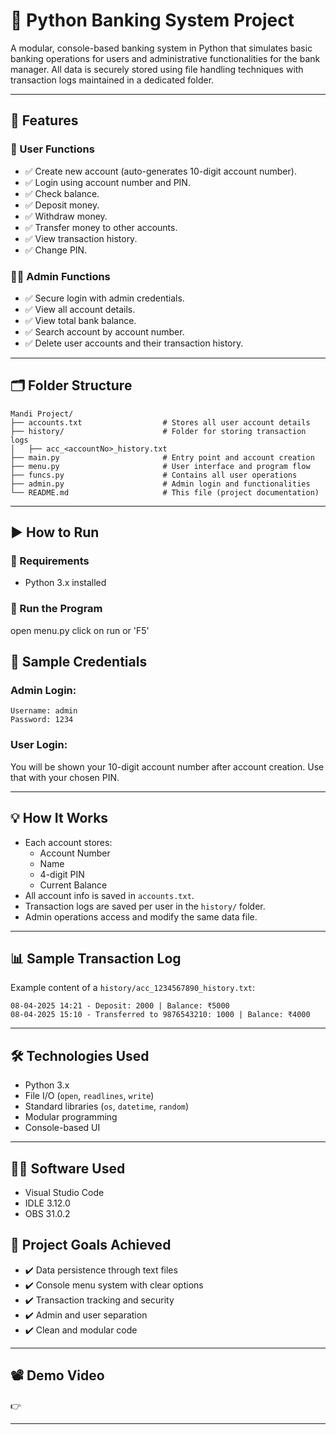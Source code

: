 # 🏦 Python Banking System Project

A modular, console-based banking system in Python that simulates basic banking operations for users and administrative functionalities for the bank manager. All data is securely stored using file handling techniques with transaction logs maintained in a dedicated folder.

---

## 📌 Features

### 👤 User Functions
- ✅ Create new account (auto-generates 10-digit account number).
- ✅ Login using account number and PIN.
- ✅ Check balance.
- ✅ Deposit money.
- ✅ Withdraw money.
- ✅ Transfer money to other accounts.
- ✅ View transaction history.
- ✅ Change PIN.

### 👨‍💼 Admin Functions
- ✅ Secure login with admin credentials.
- ✅ View all account details.
- ✅ View total bank balance.
- ✅ Search account by account number.
- ✅ Delete user accounts and their transaction history.

---

## 🗂️ Folder Structure

```
Mandi Project/
├── accounts.txt                  # Stores all user account details
├── history/                      # Folder for storing transaction logs
│   ├── acc_<accountNo>_history.txt
├── main.py                       # Entry point and account creation
├── menu.py                       # User interface and program flow
├── funcs.py                      # Contains all user operations
├── admin.py                      # Admin login and functionalities
└── README.md                     # This file (project documentation)
```

---

## ▶️ How to Run

### 🧰 Requirements
- Python 3.x installed

### 🚀 Run the Program

open menu.py
click on run or 'F5'

## 📌 Sample Credentials

### Admin Login:
```
Username: admin
Password: 1234
```

### User Login:
You will be shown your 10-digit account number after account creation. Use that with your chosen PIN.

---

## 💡 How It Works

- Each account stores:
  - Account Number
  - Name
  - 4-digit PIN
  - Current Balance
- All account info is saved in `accounts.txt`.
- Transaction logs are saved per user in the `history/` folder.
- Admin operations access and modify the same data file.

---

## 📊 Sample Transaction Log

Example content of a `history/acc_1234567890_history.txt`:

```
08-04-2025 14:21 - Deposit: 2000 | Balance: ₹5000
08-04-2025 15:10 - Transferred to 9876543210: 1000 | Balance: ₹4000
```

---

## 🛠 Technologies Used

- Python 3.x
- File I/O (`open`, `readlines`, `write`)
- Standard libraries (`os`, `datetime`, `random`)
- Modular programming
- Console-based UI

---
## 👨‍💻 Software Used 
- Visual Studio Code
- IDLE 3.12.0
- OBS 31.0.2

## 🎯 Project Goals Achieved

- ✔️ Data persistence through text files
- ✔️ Console menu system with clear options
- ✔️ Transaction tracking and security
- ✔️ Admin and user separation
- ✔️ Clean and modular code

---

## 📽️ Demo Video

👉 

---


